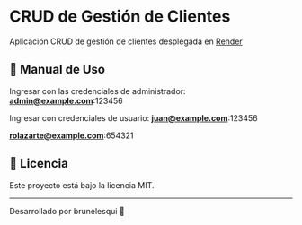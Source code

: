 # CRUD de Gestión de Clientes

Aplicación CRUD de gestión de clientes desplegada en [Render](https://crud-clientes-deploy.onrender.com)

## 📌 Manual de Uso

Ingresar con las credenciales de administrador:
**admin@example.com**:123456

Ingresar con credenciales de usuario:
**juan@example.com**:123456

**rolazarte@example.com**:654321

## 📄 Licencia

Este proyecto está bajo la licencia MIT.

---
Desarrollado por brunelesqui 🚀

